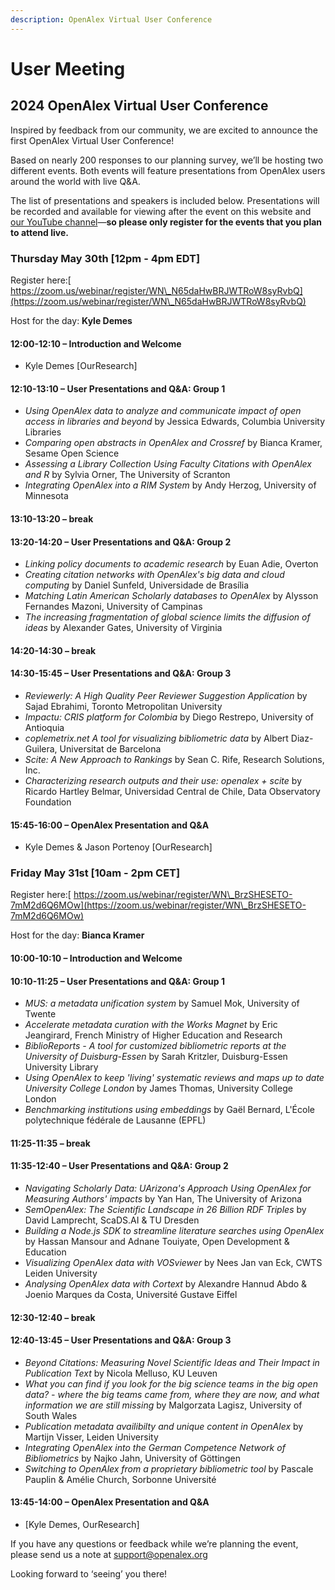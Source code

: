 ```yaml
---
description: OpenAlex Virtual User Conference
---
```


# User Meeting

## 2024 OpenAlex Virtual User Conference

Inspired by feedback from our community, we are excited to announce the first OpenAlex Virtual User Conference!

Based on nearly 200 responses to our planning survey, we’ll be hosting two different events. Both events will feature presentations from OpenAlex users around the world with live Q\&A.

The list of presentations and speakers is included below. Presentations will be recorded and available for viewing after the event on this website and[ our YouTube channel](https://www.youtube.com/@OurResearch)—**so please only register for the events that you plan to attend live.**

### Thursday May 30th \[12pm - 4pm EDT]

Register here:[ https://zoom.us/webinar/register/WN\_N65daHwBRJWTRoW8syRvbQ](https://zoom.us/webinar/register/WN\_N65daHwBRJWTRoW8syRvbQ)

Host for the day: **Kyle Demes**

#### 12:00-12:10 – Introduction and Welcome

* Kyle Demes \[OurResearch]

#### 12:10-13:10 – User Presentations and Q\&A: Group 1

* _Using OpenAlex data to analyze and communicate impact of open access in libraries and beyond_ by Jessica Edwards, Columbia University Libraries
* _Comparing open abstracts in OpenAlex and Crossref_ by Bianca Kramer, Sesame Open Science
* _Assessing a Library Collection Using Faculty Citations with OpenAlex and R_ by Sylvia Orner, The University of Scranton
* _Integrating OpenAlex into a RIM System_ by Andy Herzog, University of Minnesota

#### 13:10-13:20 – break

#### 13:20-14:20 – User Presentations and Q\&A: Group 2

* _Linking policy documents to academic research_ by Euan Adie, Overton
* _Creating citation networks with OpenAlex's big data and cloud computing_ by Daniel Sunfeld, Universidade de Brasília
* _Matching Latin American Scholarly databases to OpenAlex_ by Alysson Fernandes Mazoni, University of Campinas
* _The increasing fragmentation of global science limits the diffusion of ideas_ by Alexander Gates, University of Virginia

#### 14:20-14:30 – break

#### 14:30-15:45 – User Presentations and Q\&A: Group 3

* _Reviewerly: A High Quality Peer Reviewer Suggestion Application_ by Sajad Ebrahimi, Toronto Metropolitan University
* _Impactu: CRIS platform for Colombia_ by Diego Restrepo, University of Antioquia
* _coplemetrix.net A tool for visualizing bibliometric data_ by Albert Diaz-Guilera, Universitat de Barcelona
* _Scite: A New Approach to Rankings_ by Sean C. Rife, Research Solutions, Inc.
* _Characterizing research outputs and their use: openalex + scite_ by Ricardo Hartley Belmar, Universidad Central de Chile, Data Observatory Foundation

#### 15:45-16:00 – OpenAlex Presentation and Q\&A

* Kyle Demes & Jason Portenoy \[OurResearch]


### Friday May 31st \[10am - 2pm CET]

Register here:[ https://zoom.us/webinar/register/WN\_BrzSHESETO-7mM2d6Q6MOw](https://zoom.us/webinar/register/WN\_BrzSHESETO-7mM2d6Q6MOw)

Host for the day: **Bianca Kramer**

#### 10:00-10:10 – Introduction and Welcome

#### 10:10-11:25 – User Presentations and Q\&A: Group 1

* _MUS: a metadata unification system_ by Samuel Mok, University of Twente
* _Accelerate metadata curation with the Works Magnet_ by Eric Jeangirard, French Ministry of Higher Education and Research
* _BiblioReports - A tool for customized bibliometric reports at the University of Duisburg-Essen_ by Sarah Kritzler, Duisburg-Essen University Library
* _Using OpenAlex to keep 'living' systematic reviews and maps up to date University College London_ by James Thomas, University College London
* _Benchmarking institutions using embeddings_ by Gaël Bernard, L'École polytechnique fédérale de Lausanne (EPFL)

#### 11:25-11:35 – break

#### 11:35-12:40 – User Presentations and Q\&A: Group 2

* _Navigating Scholarly Data: UArizona's Approach Using OpenAlex for Measuring Authors' impacts_ by Yan Han, The University of Arizona
* _SemOpenAlex: The Scientific Landscape in 26 Billion RDF Triples_ by David Lamprecht, ScaDS.AI & TU Dresden
* _Building a Node.js SDK to streamline literature searches using OpenAlex_ by Hassan Mansour and Adnane Touiyate, Open Development & Education
* _Visualizing OpenAlex data with VOSviewer_ by Nees Jan van Eck, CWTS Leiden University
* _Analysing OpenAlex data with Cortext_ by Alexandre Hannud Abdo & Joenio Marques da Costa, Université Gustave Eiffel

#### 12:30-12:40 – break

#### 12:40-13:45 – User Presentations and Q\&A: Group 3

* _Beyond Citations: Measuring Novel Scientific Ideas and Their Impact in Publication Text_ by Nicola Melluso, KU Leuven
* _What you can find if you look for the big science teams in the big open data? - where the big teams came from, where they are now, and what information we are still missing_ by Malgorzata Lagisz, University of South Wales
* _Publication metadata availibilty and unique content in OpenAlex_ by Martijn Visser, Leiden University
* _Integrating OpenAlex into the German Competence Network of Bibliometrics_ by Najko Jahn, University of Göttingen
* _Switching to OpenAlex from a proprietary bibliometric tool_ by Pascale Pauplin & Amélie Church, Sorbonne Université

#### 13:45-14:00 – OpenAlex Presentation and Q\&A

* \[Kyle Demes, OurResearch]

If you have any questions or feedback while we’re planning the event, please send us a note at support@openalex.org

Looking forward to ‘seeing’ you there!
